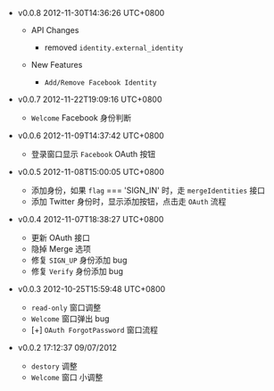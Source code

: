 * v0.0.8 2012-11-30T14:36:26 UTC+0800
  - API Changes
    * removed `identity.external_identity`

  - New Features
    * `Add/Remove Facebook Identity`

* v0.0.7 2012-11-22T19:09:16 UTC+0800
  * `Welcome` Facebook 身份判断

* v0.0.6 2012-11-09T14:37:42 UTC+0800
  * 登录窗口显示 `Facebook` OAuth 按钮

* v0.0.5 2012-11-08T15:00:05 UTC+0800
  * 添加身份，如果 `flag` === 'SIGN_IN' 时，走 `mergeIdentities` 接口
  * 添加 Twitter 身份时，显示添加按钮，点击走 `OAuth` 流程

* v0.0.4 2012-11-07T18:38:27 UTC+0800
  * 更新 OAuth 接口
  * 隐掉 Merge 选项
  * 修复 `SIGN_UP` 身份添加 bug
  * 修复 `Verify` 身份添加 bug

* v0.0.3 2012-10-25T15:59:48 UTC+0800
  * `read-only` 窗口调整
  * `Welcome` 窗口弹出 bug
  * [+] `OAuth ForgotPassword` 窗口流程

* v0.0.2 17:12:37 09/07/2012
  * `destory` 调整
  * `Welcome` 窗口 小调整
